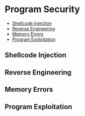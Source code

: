 # Program Security
- [Shellcode Injection](#shellcode-injection)
- [Reverse Engineering](#reverse-engineering)
- [Memory Errors](#memory-errors)
- [Program Exploitation](#program-exploitation)

## Shellcode Injection


## Reverse Engineering


## Memory Errors


## Program Exploitation